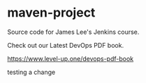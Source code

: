 # maven-project
Source code for James Lee's Jenkins course.

Check out our Latest DevOps PDF book.

https://www.level-up.one/devops-pdf-book

testing a change

